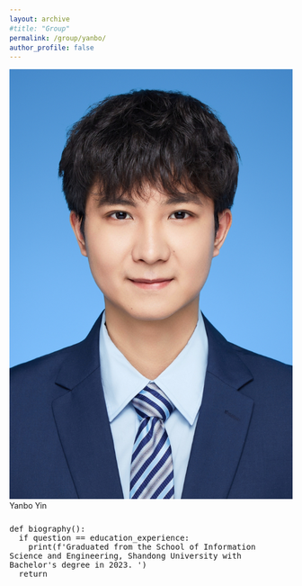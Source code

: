 ```yaml
---
layout: archive
#title: "Group"
permalink: /group/yanbo/
author_profile: false
---
```


<link rel="stylesheet" href="/css/customized-stylesheet.css">

<div class="content-framework">

<div class="group-member">
    <div class="member-photo"><img src="/images/yinyb.jpg"></div>
    <div class="member-info-sets">
        <div class="member-name" style="margin-bottom: 25px;">Yanbo Yin</div>
        <div class="member-misc" style="white-space: pre-wrap; font-family: monospace">def biography():<br>  if question == education_experience:<br>    print(f'Graduated from the School of Information Science and Engineering, Shandong University with Bachelor's degree in 2023. ')<br>  return</div>
    </div>
</div>

</div>
